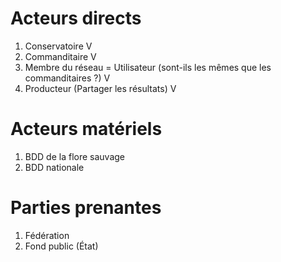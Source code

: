# Acteurs directs

1. Conservatoire V
2. Commanditaire V
3. Membre du réseau = Utilisateur (sont-ils les mêmes que les commanditaires ?) V
4. Producteur  (Partager les résultats) V

# Acteurs matériels

1. BDD de la flore sauvage
2. BDD nationale

# Parties prenantes

1. Fédération 
2. Fond public (État)
